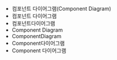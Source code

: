 - 컴포넌트 다이어그램(Component Diagram)
- 컴포넌트 다이어그램
- 컴포넌트다이어그램
- Component Diagram
- ComponentDiagram
- Component다이어그램
- Component 다이어그램